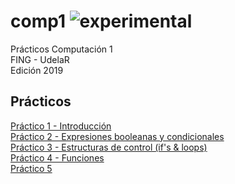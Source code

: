 # comp1 ![experimental](https://img.shields.io/badge/lifecycle-experimental-orange.svg)

Prácticos Computación 1  
FING - UdelaR  
Edición 2019  

## Prácticos

[Práctico 1 - Introducción](https://github.com/daczarne/comp1/blob/master/Práctico01/Práctico1.m)  
[Práctico 2 - Expresiones booleanas y condicionales](https://github.com/daczarne/comp1/blob/master/Práctico02/Práctico2.m)  
[Práctico 3 - Estructuras de control (if's & loops)](https://github.com/daczarne/comp1/blob/master/Práctico03/Práctico3.m)  
[Práctico 4 - Funciones](https://github.com/daczarne/comp1/blob/master/Práctico04/Práctico4.m)  
[Práctico 5](https://github.com/daczarne/comp1/blob/master/Práctico05/Práctico5.m)  
